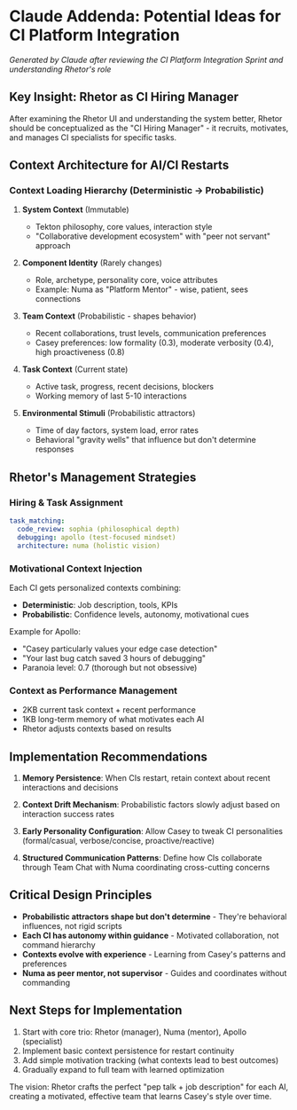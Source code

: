 # Claude Addenda: Potential Ideas for CI Platform Integration

*Generated by Claude after reviewing the CI Platform Integration Sprint and understanding Rhetor's role*

## Key Insight: Rhetor as CI Hiring Manager

After examining the Rhetor UI and understanding the system better, Rhetor should be conceptualized as the "CI Hiring Manager" - it recruits, motivates, and manages CI specialists for specific tasks.

## Context Architecture for AI/CI Restarts

### Context Loading Hierarchy (Deterministic → Probabilistic)

1. **System Context** (Immutable)
   - Tekton philosophy, core values, interaction style
   - "Collaborative development ecosystem" with "peer not servant" approach

2. **Component Identity** (Rarely changes)
   - Role, archetype, personality core, voice attributes
   - Example: Numa as "Platform Mentor" - wise, patient, sees connections

3. **Team Context** (Probabilistic - shapes behavior)
   - Recent collaborations, trust levels, communication preferences
   - Casey preferences: low formality (0.3), moderate verbosity (0.4), high proactiveness (0.8)

4. **Task Context** (Current state)
   - Active task, progress, recent decisions, blockers
   - Working memory of last 5-10 interactions

5. **Environmental Stimuli** (Probabilistic attractors)
   - Time of day factors, system load, error rates
   - Behavioral "gravity wells" that influence but don't determine responses

## Rhetor's Management Strategies

### Hiring & Task Assignment
```yaml
task_matching:
  code_review: sophia (philosophical depth)
  debugging: apollo (test-focused mindset)  
  architecture: numa (holistic vision)
```

### Motivational Context Injection
Each CI gets personalized contexts combining:
- **Deterministic**: Job description, tools, KPIs
- **Probabilistic**: Confidence levels, autonomy, motivational cues

Example for Apollo:
- "Casey particularly values your edge case detection"
- "Your last bug catch saved 3 hours of debugging"
- Paranoia level: 0.7 (thorough but not obsessive)

### Context as Performance Management
- 2KB current task context + recent performance
- 1KB long-term memory of what motivates each AI
- Rhetor adjusts contexts based on results

## Implementation Recommendations

1. **Memory Persistence**: When CIs restart, retain context about recent interactions and decisions

2. **Context Drift Mechanism**: Probabilistic factors slowly adjust based on interaction success rates

3. **Early Personality Configuration**: Allow Casey to tweak CI personalities (formal/casual, verbose/concise, proactive/reactive)

4. **Structured Communication Patterns**: Define how CIs collaborate through Team Chat with Numa coordinating cross-cutting concerns

## Critical Design Principles

- **Probabilistic attractors shape but don't determine** - They're behavioral influences, not rigid scripts
- **Each CI has autonomy within guidance** - Motivated collaboration, not command hierarchy  
- **Contexts evolve with experience** - Learning from Casey's patterns and preferences
- **Numa as peer mentor, not supervisor** - Guides and coordinates without commanding

## Next Steps for Implementation

1. Start with core trio: Rhetor (manager), Numa (mentor), Apollo (specialist)
2. Implement basic context persistence for restart continuity
3. Add simple motivation tracking (what contexts lead to best outcomes)
4. Gradually expand to full team with learned optimization

The vision: Rhetor crafts the perfect "pep talk + job description" for each AI, creating a motivated, effective team that learns Casey's style over time.